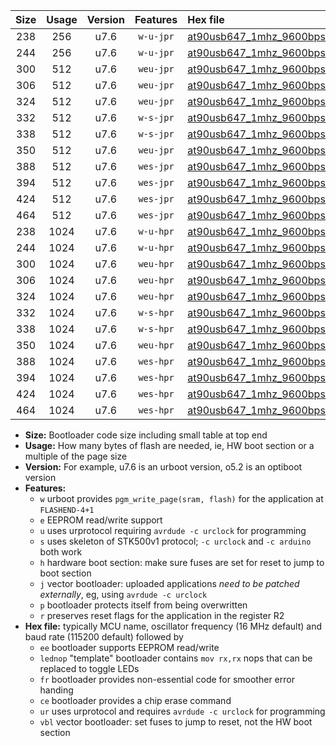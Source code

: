 |Size|Usage|Version|Features|Hex file|
|:-:|:-:|:-:|:-:|:--|
|238|256|u7.6|`w-u-jpr`|[at90usb647_1mhz_9600bps_ur_vbl.hex](https://raw.githubusercontent.com/stefanrueger/urboot/main/bootloaders/at90usb647/fcpu_1mhz/9600_bps/at90usb647_1mhz_9600bps_ur_vbl.hex)|
|244|256|u7.6|`w-u-jpr`|[at90usb647_1mhz_9600bps_lednop_ur_vbl.hex](https://raw.githubusercontent.com/stefanrueger/urboot/main/bootloaders/at90usb647/fcpu_1mhz/9600_bps/at90usb647_1mhz_9600bps_lednop_ur_vbl.hex)|
|300|512|u7.6|`weu-jpr`|[at90usb647_1mhz_9600bps_ee_ur_vbl.hex](https://raw.githubusercontent.com/stefanrueger/urboot/main/bootloaders/at90usb647/fcpu_1mhz/9600_bps/at90usb647_1mhz_9600bps_ee_ur_vbl.hex)|
|306|512|u7.6|`weu-jpr`|[at90usb647_1mhz_9600bps_ee_lednop_ur_vbl.hex](https://raw.githubusercontent.com/stefanrueger/urboot/main/bootloaders/at90usb647/fcpu_1mhz/9600_bps/at90usb647_1mhz_9600bps_ee_lednop_ur_vbl.hex)|
|324|512|u7.6|`weu-jpr`|[at90usb647_1mhz_9600bps_ee_lednop_fr_ur_vbl.hex](https://raw.githubusercontent.com/stefanrueger/urboot/main/bootloaders/at90usb647/fcpu_1mhz/9600_bps/at90usb647_1mhz_9600bps_ee_lednop_fr_ur_vbl.hex)|
|332|512|u7.6|`w-s-jpr`|[at90usb647_1mhz_9600bps_vbl.hex](https://raw.githubusercontent.com/stefanrueger/urboot/main/bootloaders/at90usb647/fcpu_1mhz/9600_bps/at90usb647_1mhz_9600bps_vbl.hex)|
|338|512|u7.6|`w-s-jpr`|[at90usb647_1mhz_9600bps_lednop_vbl.hex](https://raw.githubusercontent.com/stefanrueger/urboot/main/bootloaders/at90usb647/fcpu_1mhz/9600_bps/at90usb647_1mhz_9600bps_lednop_vbl.hex)|
|350|512|u7.6|`weu-jpr`|[at90usb647_1mhz_9600bps_ee_lednop_fr_ce_ur_vbl.hex](https://raw.githubusercontent.com/stefanrueger/urboot/main/bootloaders/at90usb647/fcpu_1mhz/9600_bps/at90usb647_1mhz_9600bps_ee_lednop_fr_ce_ur_vbl.hex)|
|388|512|u7.6|`wes-jpr`|[at90usb647_1mhz_9600bps_ee_vbl.hex](https://raw.githubusercontent.com/stefanrueger/urboot/main/bootloaders/at90usb647/fcpu_1mhz/9600_bps/at90usb647_1mhz_9600bps_ee_vbl.hex)|
|394|512|u7.6|`wes-jpr`|[at90usb647_1mhz_9600bps_ee_lednop_vbl.hex](https://raw.githubusercontent.com/stefanrueger/urboot/main/bootloaders/at90usb647/fcpu_1mhz/9600_bps/at90usb647_1mhz_9600bps_ee_lednop_vbl.hex)|
|424|512|u7.6|`wes-jpr`|[at90usb647_1mhz_9600bps_ee_lednop_fr_vbl.hex](https://raw.githubusercontent.com/stefanrueger/urboot/main/bootloaders/at90usb647/fcpu_1mhz/9600_bps/at90usb647_1mhz_9600bps_ee_lednop_fr_vbl.hex)|
|464|512|u7.6|`wes-jpr`|[at90usb647_1mhz_9600bps_ee_lednop_fr_ce_vbl.hex](https://raw.githubusercontent.com/stefanrueger/urboot/main/bootloaders/at90usb647/fcpu_1mhz/9600_bps/at90usb647_1mhz_9600bps_ee_lednop_fr_ce_vbl.hex)|
|238|1024|u7.6|`w-u-hpr`|[at90usb647_1mhz_9600bps_ur.hex](https://raw.githubusercontent.com/stefanrueger/urboot/main/bootloaders/at90usb647/fcpu_1mhz/9600_bps/at90usb647_1mhz_9600bps_ur.hex)|
|244|1024|u7.6|`w-u-hpr`|[at90usb647_1mhz_9600bps_lednop_ur.hex](https://raw.githubusercontent.com/stefanrueger/urboot/main/bootloaders/at90usb647/fcpu_1mhz/9600_bps/at90usb647_1mhz_9600bps_lednop_ur.hex)|
|300|1024|u7.6|`weu-hpr`|[at90usb647_1mhz_9600bps_ee_ur.hex](https://raw.githubusercontent.com/stefanrueger/urboot/main/bootloaders/at90usb647/fcpu_1mhz/9600_bps/at90usb647_1mhz_9600bps_ee_ur.hex)|
|306|1024|u7.6|`weu-hpr`|[at90usb647_1mhz_9600bps_ee_lednop_ur.hex](https://raw.githubusercontent.com/stefanrueger/urboot/main/bootloaders/at90usb647/fcpu_1mhz/9600_bps/at90usb647_1mhz_9600bps_ee_lednop_ur.hex)|
|324|1024|u7.6|`weu-hpr`|[at90usb647_1mhz_9600bps_ee_lednop_fr_ur.hex](https://raw.githubusercontent.com/stefanrueger/urboot/main/bootloaders/at90usb647/fcpu_1mhz/9600_bps/at90usb647_1mhz_9600bps_ee_lednop_fr_ur.hex)|
|332|1024|u7.6|`w-s-hpr`|[at90usb647_1mhz_9600bps.hex](https://raw.githubusercontent.com/stefanrueger/urboot/main/bootloaders/at90usb647/fcpu_1mhz/9600_bps/at90usb647_1mhz_9600bps.hex)|
|338|1024|u7.6|`w-s-hpr`|[at90usb647_1mhz_9600bps_lednop.hex](https://raw.githubusercontent.com/stefanrueger/urboot/main/bootloaders/at90usb647/fcpu_1mhz/9600_bps/at90usb647_1mhz_9600bps_lednop.hex)|
|350|1024|u7.6|`weu-hpr`|[at90usb647_1mhz_9600bps_ee_lednop_fr_ce_ur.hex](https://raw.githubusercontent.com/stefanrueger/urboot/main/bootloaders/at90usb647/fcpu_1mhz/9600_bps/at90usb647_1mhz_9600bps_ee_lednop_fr_ce_ur.hex)|
|388|1024|u7.6|`wes-hpr`|[at90usb647_1mhz_9600bps_ee.hex](https://raw.githubusercontent.com/stefanrueger/urboot/main/bootloaders/at90usb647/fcpu_1mhz/9600_bps/at90usb647_1mhz_9600bps_ee.hex)|
|394|1024|u7.6|`wes-hpr`|[at90usb647_1mhz_9600bps_ee_lednop.hex](https://raw.githubusercontent.com/stefanrueger/urboot/main/bootloaders/at90usb647/fcpu_1mhz/9600_bps/at90usb647_1mhz_9600bps_ee_lednop.hex)|
|424|1024|u7.6|`wes-hpr`|[at90usb647_1mhz_9600bps_ee_lednop_fr.hex](https://raw.githubusercontent.com/stefanrueger/urboot/main/bootloaders/at90usb647/fcpu_1mhz/9600_bps/at90usb647_1mhz_9600bps_ee_lednop_fr.hex)|
|464|1024|u7.6|`wes-hpr`|[at90usb647_1mhz_9600bps_ee_lednop_fr_ce.hex](https://raw.githubusercontent.com/stefanrueger/urboot/main/bootloaders/at90usb647/fcpu_1mhz/9600_bps/at90usb647_1mhz_9600bps_ee_lednop_fr_ce.hex)|

- **Size:** Bootloader code size including small table at top end
- **Usage:** How many bytes of flash are needed, ie, HW boot section or a multiple of the page size
- **Version:** For example, u7.6 is an urboot version, o5.2 is an optiboot version
- **Features:**
  + `w` urboot provides `pgm_write_page(sram, flash)` for the application at `FLASHEND-4+1`
  + `e` EEPROM read/write support
  + `u` uses urprotocol requiring `avrdude -c urclock` for programming
  + `s` uses skeleton of STK500v1 protocol; `-c urclock` and `-c arduino` both work
  + `h` hardware boot section: make sure fuses are set for reset to jump to boot section
  + `j` vector bootloader: uploaded applications *need to be patched externally*, eg, using `avrdude -c urclock`
  + `p` bootloader protects itself from being overwritten
  + `r` preserves reset flags for the application in the register R2
- **Hex file:** typically MCU name, oscillator frequency (16 MHz default) and baud rate (115200 default) followed by
  + `ee` bootloader supports EEPROM read/write
  + `lednop` "template" bootloader contains `mov rx,rx` nops that can be replaced to toggle LEDs
  + `fr` bootloader provides non-essential code for smoother error handing
  + `ce` bootloader provides a chip erase command
  + `ur` uses urprotocol and requires `avrdude -c urclock` for programming
  + `vbl` vector bootloader: set fuses to jump to reset, not the HW boot section
